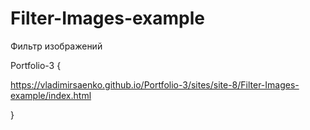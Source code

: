 # Filter-Images-example
 
Фильтр изображений

Portfolio-3 {

https://vladimirsaenko.github.io/Portfolio-3/sites/site-8/Filter-Images-example/index.html

}
